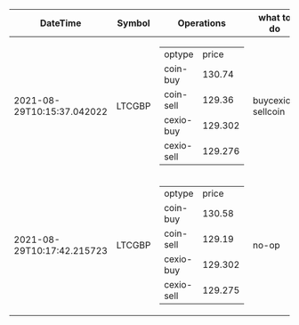 | DateTime | Symbol | Operations | what to do | profit-loss |
| ------------- | ------------- | ------------- | ------------- | ------------- | 
| 2021-08-29T10:15:37.042022| LTCGBP| <table><tr><td>optype</td><td>price</td></tr><tr><td>coin-buy</td><td>130.74</td></tr><tr><td>coin-sell</td><td>129.36</td></tr><tr><td>cexio-buy</td><td>129.302</td></tr><tr><td>cexio-sell</td><td>129.276</td></tr></table>| buycexio-sellcoin| 0.06| 
| 2021-08-29T10:17:42.215723| LTCGBP| <table><tr><td>optype</td><td>price</td></tr><tr><td>coin-buy</td><td>130.58</td></tr><tr><td>coin-sell</td><td>129.19</td></tr><tr><td>cexio-buy</td><td>129.302</td></tr><tr><td>cexio-sell</td><td>129.275</td></tr></table>| no-op| -0.11| 
